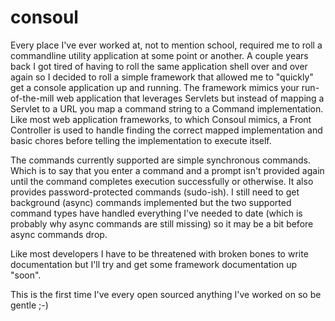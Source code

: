 consoul
=======
Every place I've ever worked at, not to mention school, required me to roll a commandline utility application at
some point or another. A couple years back I got tired of having to roll the same application shell over and over
again so I decided to roll a simple framework that allowed me to "quickly" get a console application up and running.
The framework mimics your run-of-the-mill web application that leverages Servlets but instead of mapping a Servlet
to a URL you map a command string to a Command implementation. Like most web application frameworks, to which Consoul
mimics, a Front Controller is used to handle finding the correct mapped implementation and basic chores before
telling the implementation to execute itself.

The commands currently supported are simple synchronous commands. Which is to say that you enter a command and a
prompt isn't provided again until the command completes execution successfully or otherwise. It also provides
password-protected commands (sudo-ish). I still need to get background (async) commands implemented but the two supported
command types have handled everything I've needed to date (which is probably why async commands are still missing)
so it may be a bit before async commands drop.

Like most developers I have to be threatened with broken bones to write documentation but I'll try and get some
framework documentation up "soon".

This is the first time I've every open sourced anything I've worked on so be gentle ;-)
